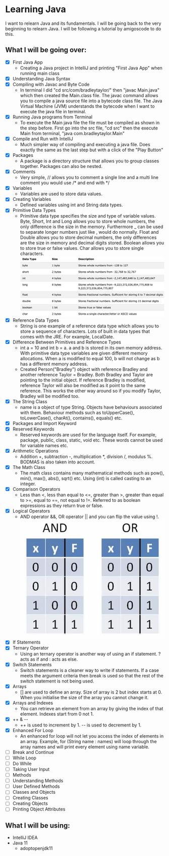 # Learning Java
I want to relearn Java and its fundamentals. I will be going back to the very beginning to relearn Java. I will be following a tutorial by amigoscode to do this.

## What I will be going over:
- [x] First Java App
    - Creating a Java project in IntelliJ and printing "First Java App" when running main class
- [x] Understanding Java Syntax
- [x] Compiling with Javac and Byte Code
    - In terminal I did "cd src/com/bradleytaylor/" then "javac Main.java" which then created the Main.class file. The javac command allows you to compile a java source file into a bytecode class file. The Java Virtual Machine (JVM) understands the bytecode when I want to execute the java file in terminal.
- [x] Running Java programs from Terminal
    - To execute the Main java file the file must be compiled as shown in the step before. First go into the src file, "cd src" then the execute Main from terminal, "java com.bradleytaylor.Main"  
- [x] Compile and Run with IntelliJ
    - Much simpler way of compiling and executing a java file. Does exactly the same as the last step but with a click of the "Play Button"
- [x] Packages
    - A package is a directory structure that allows you to group classes together. Packages can also be nested.
- [x] Comments
    - Very simple, // allows you to comment a single line and a multi line comment you would use /* and end with */
- [x] Variables
    - Variables are used to store data values.
- [x] Creating Variables
    - Defined variables using int and String data types.
- [x] Primitive Data Types
    - Primitive data type specifies the size and type of variable values. Byte, Short, Int and Long allows you to store whole numbers, the only difference is the size in the memory. Furthermore _ can be used to separate longer numbers just like , would do normally. Float and Double allows you to store decimal numbers, the only differences are the size in memory and decimal digits stored. Boolean allows you to store true or false values. Char allows you to store single characters.
    ![Primitive Data Types](https://github.com/BradleyTaylor7/learn-java/blob/master/PrimitiveDataTypes.png)
- [x] Reference Data Types
    - String is one example of a reference data type which allows you to store a sequence of characters. Lots of built in data types that comes with the JRE. For example, LocalDate.
- [x] Difference Between Primitives and Reference Types
    - int a = 10 and int b = a. a and b is stored in its own memory address. With primitive data type variables are given different memory allocations. When a is modified to equal 100, b will not change as b has a different memory address.
    - Created Person("Bradley") object with reference Bradley and another reference Taylor = Bradley. Both Bradley and Taylor are pointing to the initial object. If reference Bradley is modified, reference Taylor will also be modified as it point to the same reference. This works the other way around so if you modify Taylor, Bradley will be modified too. 
- [x] The String Class
    - name is a object of type String. Objects have behaviours associated with them. Behaviour methods such as toUpperCase(), toLowerCase(), charAt(), contains(), equals() etc.
- [x] Packages and Import Keyword
- [x] Reserved Keywords
    - Reserved keywords are used for the language itself. For example, package, public, class, static, void etc. These words cannot be used for variable names etc.
- [x] Arithmetic Operations
    - Addition +, subtraction -, multiplication *, division /, modulus %. BODMAS is also taken into account.
- [x] The Math Class
    - The math class contains many mathematical methods such as pow(), min(), max(), abs(), sqrt() etc. Using (int) is called casting to an integer.  
- [x] Comparison Operators
    - Less than <, less than equal to <=, greater than >, greater than equal to >=, equal to ==, not equal to !=. Referred to as boolean expressions as they return true or false.
- [x] Logical Operators
    - AND operator &&, OR operator || and you can flip the value using !.
    ![Logical Operators](https://github.com/BradleyTaylor7/learn-java/blob/master/LogicalOperators.png)
- [x] If Statements
- [x] Ternary Operator
    - Using an ternary operator is another way of using an if statement. ? acts as if and : acts as else. 
- [x] Switch Statements
    - Switch statements is a cleaner way to write if statements. If a case meets the argument criteria then break is used so that the rest of the switch statement is not being used.
- [x] Arrays
    - [] are used to define an array. Size of array is 2 but index starts at 0. When you initialise the size of the array you cannot change it.
- [x] Arrays and Indexes
    - You can retrieve an element from an array by giving the index of that element. Indexes start from 0 not 1.
- [x] ++ & --
    - ++ is used to increment by 1. -- is used to decrement by 1.
- [x] Enhanced For Loop
    - An enhanced for loop will not let you access the index of elements in an array. Example, for (String name : names) will loop through the array names and will print every element using name variable.
- [ ] Break and Continue
- [ ] While Loop
- [ ] Do While
- [ ] Taking User Input 
- [ ] Methods
- [ ] Understanding Methods
- [ ] User Defined Methods
- [ ] Classes and Objects
- [ ] Creating Classes
- [ ] Creating Objects
- [ ] Printing Object Attributes

## What I will be using:
* IntelliJ IDEA
* Java 11
  * adoptopenjdk11